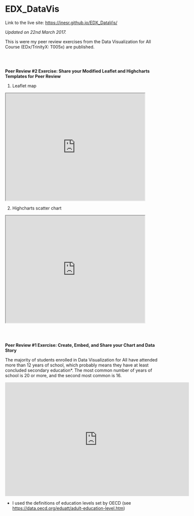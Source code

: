 # EDX_DataVis

Link to the live site: https://inesr.github.io/EDX_DataVis/

<i> Updated on 22nd March 2017. </i>

This is were my peer review exercises from the Data Visualization for All Course (EDx/TrinityX: T005x) are published.

<br> <br>

<b> Peer Review #2 Exercise: Share your Modified Leaflet and Highcharts Templates for Peer Review </b>

 1. Leaflet map

<iframe src="https://inesr.github.io/leaflet-map-simple" width="90%" height="350"></iframe>

<br>

 2. Highcharts scatter chart

 <iframe src="https://inesr.github.io/highcharts-scatter-csv" width="90%" height="350"></iframe>
 
 <br><br>
 
<b> Peer Review #1 Exercise: Create, Embed, and Share your Chart and Data Story </b>

The majority of students enrolled in Data Visualization for All have attended more than 12 years of school, which probably means they have at least concluded secondary education*. The most common number of years of school is 20 or more, and the second most common is 16.

<iframe width="600" height="371" seamless frameborder="0" scrolling="no" src="https://docs.google.com/spreadsheets/d/1eXEweWLao63FpmCLq8itlY3Nlzso-m4mGHO7SH1vGCk/pubchart?oid=1767173655&amp;format=interactive"></iframe>

* I used the definitions of education levels set by OECD (see https://data.oecd.org/eduatt/adult-education-level.htm)
